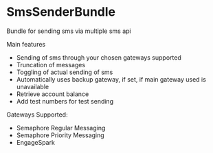 # SmsSenderBundle
Bundle for sending sms via multiple sms api

Main features

- Sending of sms through your chosen gateways supported
- Truncation of messages
- Toggling of actual sending of sms
- Automatically uses backup gateway, if set, if main gateway used is unavailable
- Retrieve account balance
- Add test numbers for test sending

Gateways Supported:

- Semaphore Regular Messaging
- Semaphore Priority Messaging
- EngageSpark